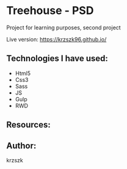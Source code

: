 # Treehouse - PSD

Project for learning purposes, second project

Live version: https://krzszk96.github.io/

## Technologies I have used:

* Html5
* Css3
* Sass
* JS
* Gulp
* RWD

## Resources:
## Author:
krzszk
